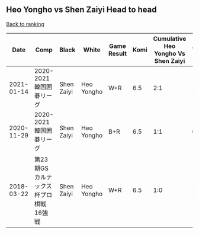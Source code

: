 ## Heo Yongho vs Shen Zaiyi Head to head

[Back to ranking](../../index.md)




| **Date** | **Comp** | **Black** | **White** | **Game Result** | **Komi** | **Cumulative Heo Yongho Vs Shen Zaiyi** | **Heo Yongho Streak** | **Shen Zaiyi Streak** | 
| --- | --- | --- | --- | --- | --- | --- | --- | --- |
| 2021-01-14 | 2020-2021韓国囲碁リーグ | Shen Zaiyi | Heo Yongho | W+R | 6.5 | 2:1 | 1 | 0 | 
| 2020-11-29 | 2020-2021韓国囲碁リーグ | Shen Zaiyi | Heo Yongho | B+R | 6.5 | 1:1 | 0 | 1 | 
| 2018-03-22 | 第23期GSカルテックス杯プロ棋戦16強戦 | Shen Zaiyi | Heo Yongho | W+R | 6.5 | 1:0 | 1 | 0 |




